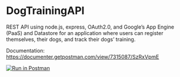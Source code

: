 # DogTrainingAPI
REST API using node.js, express, OAuth2.0, and Google’s App Engine (PaaS) and Datastore for an application where users can register themselves, their dogs, and track their dogs’ training.

Documentation:
https://documenter.getpostman.com/view/7315087/SzRxVpmE

[![Run in Postman](https://run.pstmn.io/button.svg)](https://app.getpostman.com/run-collection/ab4df4f43ad429cbed0e)
